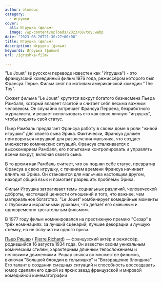 ```yaml
---
author: olomouc
category:
  - игрушки
cover:
  alt: Игрушка (фильм)
  image: /wp-content/uploads/2023/08/toy.webp
date: "2023-08-26T21:30:27+00:00"
title: Игрушка (фильм)
description: Игрушка (фильм)
keywords: Игрушка (фильм)
url: /igrushka-film/

---
```

"Le Jouet" (в русском переводе известен как "Игрушка") - это французский комедийный фильм 1976 года, режиссёром которого был Франсуа Перье. Фильм снят по мотивам американской комедии "The Toy".

Сюжет фильма "Le Jouet" крутится вокруг богатого бизнесмена Пьера Рамбаля, который владеет газетой и считает себя весьма важным человеком. Он случайно встречает Франсуа Перрена, безработного журналиста, и решает использовать его как свою личную "игрушку", чтобы поднять свой статус.

Пьер Рамбаль предлагает Франсуа работу в своем доме в роли "живой игрушки" для своего сына Эрика. Фактически, Франсуа должен притворяться игрушкой для развлечения мальчика, что создает множество комических ситуаций. Франсуа сталкивается с высокомерием Рамбаля, его попытками контролировать и управлять всеми вокруг, включая своего сына.

В то время как Рамбаль считает, что он поднял себе статус, превратив Франсуа в свою игрушку, с течением времени Франсуа начинает влиять на Эрика. Он становится для мальчика настоящим другом, находит общий язык и помогает разрешить проблемы Эрика.

Фильм Игрушка затрагивает темы социальных различий, человеческой доброты, настоящей ценности отношений и того, что важнее, чем материальное богатство. "Le Jouet" комбинирует комедийные моменты с глубокими моральными уроками, что делает его смешным и одновременно трогательным фильмом.

В 1977 году фильм номинировался на престижную премию "Сезар" в трёх номинациях: за лучший сценарий, лучшие декорации и лучшую съёмку, но не получил ни одного приза.

[Пьер Ришар](https://fr.wikipedia.org/wiki/Pierre_Richard) ( [Pierre Richard](https://en.wikipedia.org/wiki/Pierre_Richard)) — французский актёр и режиссёр, родившийся 16 августа 1934 года. Он известен своим уникальным комическим стилем, характерным длинным телосложением и неловкими движениями. Ришар снялся во множестве фильмов, включая "Большой блондин в тельняшке" и "Возвращение блондина". Его талант в создании смешных ситуаций и способность воссоздавать юмор сделали его одной из ярких звезд французской и мировой комедийной кинематографии
